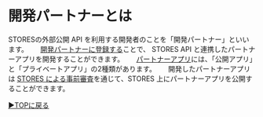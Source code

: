 # 開発パートナーとは
STORESの外部公開 API を利用する開発者のことを「開発パートナー」といいます。　　
[開発パートナーに登録する](development-partner-signup.md)ことで、 STORES API と連携したパートナーアプリを開発することができます。　　
[パートナーアプリ](partner-app.md)には、「公開アプリ」と「プライベートアプリ」の2種類があります。　　
開発したパートナーアプリは [STORES による事前審査](partner-app-review.md)を通じて、STORES 上にパートナーアプリを公開することができます。　　


[▶︎TOPに戻る](README.md)
